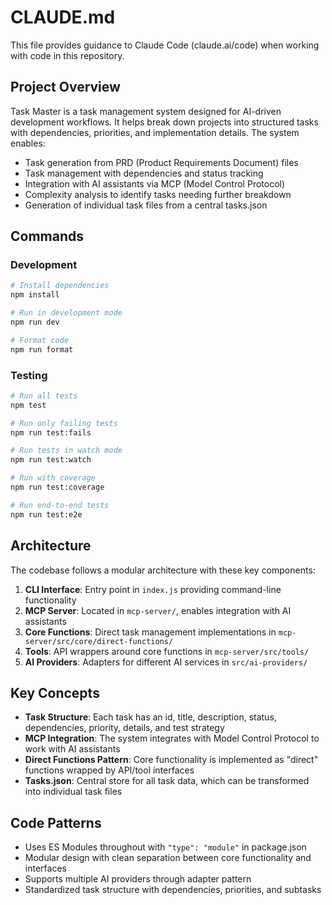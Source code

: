 # CLAUDE.md

This file provides guidance to Claude Code (claude.ai/code) when working with code in this repository.

## Project Overview

Task Master is a task management system designed for AI-driven development workflows. It helps break down projects into structured tasks with dependencies, priorities, and implementation details. The system enables:

- Task generation from PRD (Product Requirements Document) files
- Task management with dependencies and status tracking
- Integration with AI assistants via MCP (Model Control Protocol)
- Complexity analysis to identify tasks needing further breakdown
- Generation of individual task files from a central tasks.json

## Commands

### Development

```bash
# Install dependencies
npm install

# Run in development mode
npm run dev

# Format code
npm run format
```

### Testing

```bash
# Run all tests
npm test

# Run only failing tests
npm run test:fails

# Run tests in watch mode
npm run test:watch

# Run with coverage
npm run test:coverage

# Run end-to-end tests
npm run test:e2e
```

## Architecture

The codebase follows a modular architecture with these key components:

1. **CLI Interface**: Entry point in `index.js` providing command-line functionality
2. **MCP Server**: Located in `mcp-server/`, enables integration with AI assistants
3. **Core Functions**: Direct task management implementations in `mcp-server/src/core/direct-functions/`
4. **Tools**: API wrappers around core functions in `mcp-server/src/tools/`
5. **AI Providers**: Adapters for different AI services in `src/ai-providers/`

## Key Concepts

- **Task Structure**: Each task has an id, title, description, status, dependencies, priority, details, and test strategy
- **MCP Integration**: The system integrates with Model Control Protocol to work with AI assistants
- **Direct Functions Pattern**: Core functionality is implemented as "direct" functions wrapped by API/tool interfaces
- **Tasks.json**: Central store for all task data, which can be transformed into individual task files

## Code Patterns

- Uses ES Modules throughout with `"type": "module"` in package.json
- Modular design with clean separation between core functionality and interfaces
- Supports multiple AI providers through adapter pattern
- Standardized task structure with dependencies, priorities, and subtasks